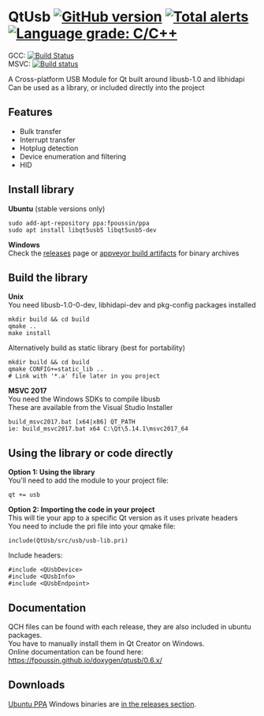 # QtUsb [![GitHub version](https://badge.fury.io/gh/fpoussin%2Fqtusb.svg)](https://badge.fury.io/gh/fpoussin%2Fqtusb) [![Total alerts](https://img.shields.io/lgtm/alerts/g/fpoussin/QtUsb.svg?logo=lgtm&logoWidth=18)](https://lgtm.com/projects/g/fpoussin/QtUsb/alerts/) [![Language grade: C/C++](https://img.shields.io/lgtm/grade/cpp/g/fpoussin/QtUsb.svg?logo=lgtm&logoWidth=18)](https://lgtm.com/projects/g/fpoussin/QtUsb/context:cpp)


GCC: [![Build Status](https://jenkins.netyxia.net/buildStatus/icon?job=QtUsb%2Fmaster)](https://jenkins.netyxia.net/blue/organizations/jenkins/QtUsb/branches/)  
MSVC: [![Build status](https://ci.appveyor.com/api/projects/status/4ns2jbdoveyj8n0y?svg=true)](https://ci.appveyor.com/project/fpoussin/qtusb)  

A Cross-platform USB Module for Qt built around libusb-1.0 and libhidapi  
Can be used as a library, or included directly into the project  

## Features

- Bulk transfer
- Interrupt transfer
- Hotplug detection
- Device enumeration and filtering
- HID

## Install library 

**Ubuntu** (stable versions only)  
```
sudo add-apt-repository ppa:fpoussin/ppa
sudo apt install libqt5usb5 libqt5usb5-dev
```

**Windows**  
Check the [releases](https://github.com/fpoussin/QtUsb/releases) page or [appveyor build artifacts](https://ci.appveyor.com/project/fpoussin/qtusb) for binary archives  

## Build the library

**Unix**  
You need libusb-1.0-0-dev, libhidapi-dev and pkg-config packages installed  
```shell
mkdir build && cd build
qmake ..
make install
```

Alternatively build as static library (best for portability)  
```shell
mkdir build && cd build
qmake CONFIG+=static_lib ..
# Link with '*.a' file later in you project
```

**MSVC 2017**  
You need the Windows SDKs to compile libusb  
These are available from the Visual Studio Installer  
```
build_msvc2017.bat [x64|x86] QT_PATH
ie: build_msvc2017.bat x64 C:\Qt\5.14.1\msvc2017_64
```

## Using the library or code directly  

**Option 1: Using the library**  
You'll need to add the module to your project file:  
```
qt += usb
```

**Option 2: Importing the code in your project**  
This will tie your app to a specific Qt version as it uses private headers  
You need to include the pri file into your qmake file:
```
include(QtUsb/src/usb/usb-lib.pri)
```

Include headers:  
```
#include <QUsbDevice>
#include <QUsbInfo>
#include <QUsbEndpoint>
```

## Documentation

QCH files can be found with each release, they are also included in ubuntu packages.  
You have to manually install them in Qt Creator on Windows.  
Online documentation can be found here: https://fpoussin.github.io/doxygen/qtusb/0.6.x/  

## Downloads

[Ubuntu PPA](https://launchpad.net/~fpoussin/+archive/ubuntu/ppa)
Windows binaries are [in the releases section](https://github.com/fpoussin/QtUsb/releases).  
